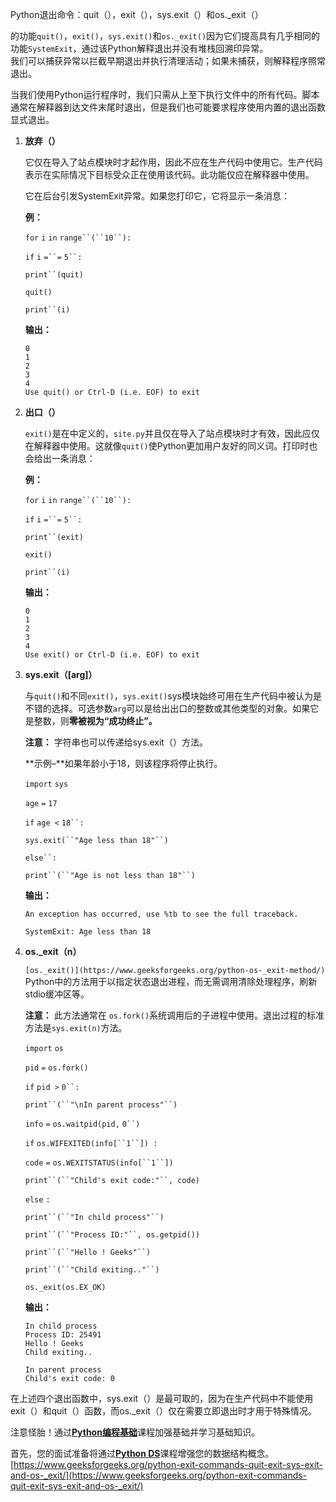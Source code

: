 Python退出命令：quit（），exit（），sys.exit（）和os.\_exit（）

的功能`quit()`，`exit()`，`sys.exit()`和`os._exit()`因为它们提高具有几乎相同的功能`SystemExit`，通过该Python解释退出并没有堆栈回溯印异常。  
我们可以捕获异常以拦截早期退出并执行清理活动；如果未捕获，则解释程序照常退出。

当我们使用Python运行程序时，我们只需从上至下执行文件中的所有代码。脚本通常在解释器到达文件末尾时退出，但是我们也可能要求程序使用内置的退出函数显式退出。

1.  **放弃（）**
    
    它仅在导入了站点模块时才起作用，因此不应在生产代码中使用它。生产代码表示在实际情况下目标受众正在使用该代码。此功能仅应在解释器中使用。
    
    它在后台引发SystemExit异常。如果您打印它，它将显示一条消息：
    
    **例：** 
    
      
      
    
    `for` `i` `in` `range``(``10``):`
    
    `if` `i` `=``=` `5``:`
    
    `print``(quit)`
    
    `quit()`
    
    `print``(i)`
    
    **输出：** 
    
    ```
    0
    1
    2
    3
    4
    Use quit() or Ctrl-D (i.e. EOF) to exit
    
    ```
    
2.  **出口（）**
    
    `exit()`是在中定义的，`site.py`并且仅在导入了站点模块时才有效，因此应仅在解释器中使用。这就像`quit()`使Python更加用户友好的同义词。打印时也会给出一条消息：
    
    **例：** 
    
    `for` `i` `in` `range``(``10``):`
    
    `if` `i` `=``=` `5``:`
    
    `print``(exit)`
    
    `exit()`
    
    `print``(i)`
    
    **输出：** 
    
    ```
    0
    1
    2
    3
    4
    Use exit() or Ctrl-D (i.e. EOF) to exit
    
    ```
    
3.  **sys.exit（\[arg\]）**
    
    与`quit()`和不同`exit()`，`sys.exit()`sys模块始终可用在生产代码中被认为是不错的选择。可选参数`arg`可以是给出出口的整数或其他类型的对象。如果它是整数，则**零被视为“成功终止”。** 
    
    **注意：** 字符串也可以传递给sys.exit（）方法。
    
    **示例–**如果年龄小于18，则该程序将停止执行。
    
    `import` `sys`
    
    `age` `=` `17`
    
    `if` `age <` `18``:`
    
    `sys.exit(``"Age less than 18"``)    `
    
    `else``:`
    
    `print``(``"Age is not less than 18"``)`
    
    **输出：** 
    
    ```
    An exception has occurred, use %tb to see the full traceback.
    
    SystemExit: Age less than 18
    
    ```
    
4.  **os.\_exit（n）**
    
    `[os._exit()](https://www.geeksforgeeks.org/python-os-_exit-method/)` Python中的方法用于以指定状态退出进程，而无需调用清除处理程序，刷新stdio缓冲区等。
    
    **注意：** 此方法通常在 `os.fork()`系统调用后的子进程中使用。退出过程的标准方法是`sys.exit(n)`方法。
    
    `import` `os `
    
    `pid` `=` `os.fork() `
    
    `if` `pid >` `0``: `
    
    `print``(``"\nIn parent process"``) `
    
    `info` `=` `os.waitpid(pid,` `0``) `
    
    `if` `os.WIFEXITED(info[``1``]) : `
    
    `code` `=` `os.WEXITSTATUS(info[``1``]) `
    
    `print``(``"Child's exit code:"``, code) `
    
    `else` `: `
    
    `print``(``"In child process"``) `
    
    `print``(``"Process ID:"``, os.getpid()) `
    
    `print``(``"Hello ! Geeks"``) `
    
    `print``(``"Child exiting.."``) `
    
    `os._exit(os.EX_OK)`
    
    **输出：** 
    
    ```
    In child process
    Process ID: 25491
    Hello ! Geeks
    Child exiting..
    
    In parent process
    Child's exit code: 0
    
    ```
    

在上述四个退出函数中，sys.exit（）是最可取的，因为在生产代码中不能使用exit（）和quit（）函数，而os.\_exit（）仅在需要立即退出时才用于特殊情况。

注意怪胎！通过[**Python编程基础**](https://practice.geeksforgeeks.org/courses/Python-Foundation?utm_source=geeksforgeeks&utm_medium=article&utm_campaign=GFG_Article_Bottom_Python_Foundation)课程加强基础并学习基础知识。

首先，您的面试准备将通过[**Python DS**](https://practice.geeksforgeeks.org/courses/Data-Structures-With-Python?utm_source=geeksforgeeks&utm_medium=article&utm_campaign=GFG_Article_Bottom_Python_DS)课程增强您的数据结构概念。 
 [https://www.geeksforgeeks.org/python-exit-commands-quit-exit-sys-exit-and-os-_exit/](https://www.geeksforgeeks.org/python-exit-commands-quit-exit-sys-exit-and-os-_exit/)